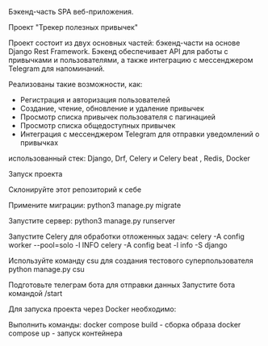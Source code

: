 Бэкенд-часть SPA веб-приложения.

Проект "Трекер полезных привычек"

Проект состоит из двух основных частей: бэкенд-части на основе Django Rest Framework. 
Бэкенд обеспечивает API для работы с привычками и пользователями, а также интеграцию с мессенджером Telegram для напоминаний.

Реализованы такие возможности, как:
- Регистрация и авторизация пользователей
- Создание, чтение, обновление и удаление привычек
- Просмотр списка привычек пользователя с пагинацией
- Просмотр списка общедоступных привычек
- Интеграция с мессенджером Telegram для отправки уведомлений о привычках

использованный стек: Django, Drf, Celery и Celery beat , Redis, Docker

Запуск проекта

Склонируйте этот репозиторий к себе

Примените миграции:
    python3 manage.py migrate

Запустите сервер:
    python3 manage.py runserver

Запустите Celery для обработки отложенных задач:
    celery -A config worker --pool=solo -l INFO
    celery -A config beat -l info -S django

Используйте команду csu для создания тестового суперпользователя
    python manage.py csu

Подготовьте телеграм бота для отправки данных
    Запустите бота командой /start


Для запуска проекта через Docker необходимо:

Выполнить команды:
docker compose build - сборка образа
docker compose up - запуск контейнера
